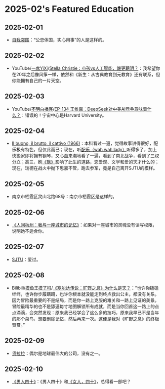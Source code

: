 # 2025-02's Featured Education

## 2025-02-01

- [自我突围](https://book.douban.com/subject/36350823/)：“公忠体国，实心用事”的人是这样的。

## 2025-02-02

- YouTube/[一席YiXi](https://www.youtube.com/@yixi2028)/[Stella Christie：小孩vs人工智能，誰更聰明？](https://youtu.be/EVAa36WBlX8)：我希望你在20年之后像风筝一样，依然和《新生：从古典教育到元教育》还有联系，但你能拥有自己的一片天空。

## 2025-02-03

- YouTube/[不明白播客](https://www.youtube.com/@bumingbai)/[EP-134 王维嘉：DeepSeek对中美AI竞争意味着什么？](https://youtu.be/1_HIKfpX7gA)：错误的！宇宙中心是Harvard University。

## 2025-02-04

- [Il buono, il brutto, il cattivo (1966)](https://movie.douban.com/subject/1401118/)：本科看过一遍，觉得故事讲得很好，配乐极有特色，但仅此而已；现在，听[配乐（wah wah lady）](https://youtu.be/enuOArEfqGo)听得多了，加上快搬家即将拥有钢琴，又心血来潮地看了一遍，看到了南北战争，看到了三权分立；高三，刷[《飘》](https://book.douban.com/subject/33436187/)影响了此生的道路，恋爱观、文学和爱的天才什么的；现在，瑞德在战火中抛下思嘉不管，跑去参军，竟是自己离开SJTU的模样。

## 2025-02-05

- 南京市栖霞区灵山北路68号：南京市栖霞区是这样的。

## 2025-02-06

- [《人间杭州：我与一座城市的记忆》](https://book.douban.com/subject/35678114/)：如果对一座城市的灵魂没有读写权限，说明她不适合你。

## 2025-02-07

- [SJTU](https://www.sjtu.edu.cn/)：爱过。

## 2025-02-08

- Bilibili/[摸鱼王摸了吗](https://space.bilibili.com/315781946)/[《塞尔达传说：旷野之息》为什么是天？](https://www.bilibili.com/video/BV11z4y147zt/)：“也许你磕磕绊绊，也许你步履蹒跚，也许你根本就没能走到终点救出公主，都没有关系。因为冒险最重要的不是结局，而是你一路上克服的难关和一路上见证的美景。冒险最精华的也不是舔遍每寸地图解锁所有成就，而是当你回首这一路上的点点滴滴，会突然发现：原来我已经学会了这么多的技巧，原来我早已不是当年的那个菜鸟，想要删除记忆，然后再来一次。这便是我对《旷野之息》的终极赞赏。”

## 2025-02-09

- [货拉拉](https://www.huolala.cn/about_us.html)：偶尔是地球最伟大的公司，没有之一。

## 2025-02-10

- [《男人四十》](https://movie.douban.com/subject/1304530/)：《男人四十》和[《女人，四十》](https://movie.douban.com/subject/1308162/)，总得看一部吧？
